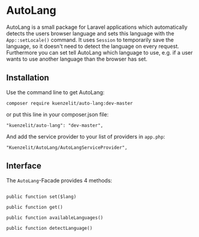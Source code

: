 # AutoLang
AutoLang is a small package for Laravel applications which automatically detects the users browser language and sets this language with the `App::setLocale()` command. 
It uses `Session` to temporarily save the language, so it doesn't need to detect the language on every request. Furthermore you can set tell AutoLang which language to use, e.g. if a user wants to use another language than the browser has set.

## Installation
Use the command line to get AutoLang:

~~~
composer require kuenzelit/auto-lang:dev-master
~~~

or put this line in your composer.json file:

~~~
"kuenzelit/auto-lang": "dev-master",
~~~

And add the service provider to your list of providers in `app.php`:
~~~
"Kuenzelit/AutoLang/AutoLangServiceProvider",
~~~

## Interface
The `AutoLang`-Facade provides 4 methods:
~~~

public function set($lang)

public function get()

public function availableLanguages()

public function detectLanguage()

~~~
